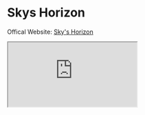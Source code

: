 # **Skys Horizon**
Offical Website: [Sky's Horizon](https://sites.google.com/view/dragonforce-dev/projects/skys-horizon?authuser=0)

<iframe src="https://sites.google.com/view/dragonforce-dev/projects/skys-horizon?authuser=0" title="W3Schools Free Online Web Tutorials"></iframe>